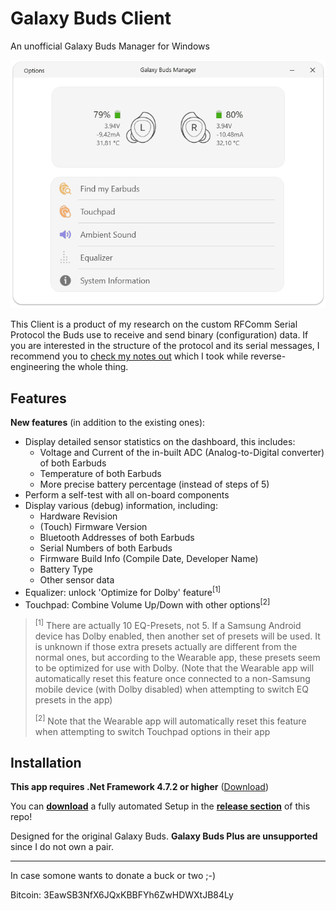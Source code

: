# Galaxy Buds Client
An unofficial Galaxy Buds Manager for Windows

<p align="center">
  <img src="screenshots/screencap.gif">
</p>

This Client is a product of my research on the custom RFComm Serial Protocol the Buds use to receive and send binary (configuration) data. If you are interested in the structure of the protocol and its serial messages, I recommend you to [check my notes out](GalaxyBudsRFCommProtocol.md) which I took while reverse-engineering the whole thing.

## Features

**New features** (in addition to the existing ones):

* Display detailed sensor statistics on the dashboard, this includes:
  * Voltage and Current of the in-built ADC (Analog-to-Digital converter) of both Earbuds
  * Temperature of both Earbuds
  * More precise battery percentage (instead of steps of 5)
* Perform a self-test with all on-board components
* Display various (debug) information, including:
  * Hardware Revision
  * (Touch) Firmware Version
  * Bluetooth Addresses of both Earbuds
  * Serial Numbers of both Earbuds
  * Firmware Build Info (Compile Date, Developer Name)
  * Battery Type
  * Other sensor data
* Equalizer: unlock 'Optimize for Dolby' feature<sup>[1]</sup>
* Touchpad: Combine Volume Up/Down with other options<sup>[2]</sup>

> <sup>[1]</sup> There are actually 10 EQ-Presets, not 5. If a Samsung Android device has Dolby enabled, then another set of presets will be used. It is unknown if those extra presets actually are different from the normal ones, but according to the Wearable app, these presets seem to be optimized for use with Dolby. (Note that the Wearable app will automatically reset this feature once connected to a non-Samsung mobile device (with Dolby disabled) when attempting to switch EQ presets in the app)
>
> <sup>[2]</sup> Note that the Wearable app will automatically reset this feature when attempting to switch Touchpad options in their app

## Installation

**This app requires .Net Framework 4.7.2 or higher** ([Download](https://dotnet.microsoft.com/download/dotnet-framework/net472))

You can [**download**](https://github.com/ThePBone/GalaxyBudsClient/releases) a fully automated Setup in the [**release section**](https://github.com/ThePBone/GalaxyBudsClient/releases) of this repo!


Designed for the original Galaxy Buds. **Galaxy Buds Plus are unsupported** since I do not own a pair.

___

In case somone wants to donate a buck or two ;-) 

Bitcoin: 3EawSB3NfX6JQxKBBFYh6ZwHDWXtJB84Ly

